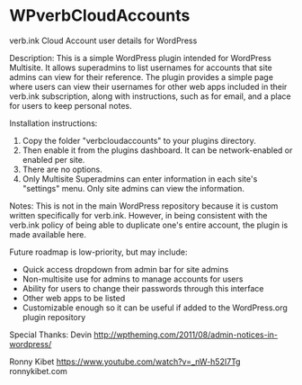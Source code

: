 # WPverbCloudAccounts
verb.ink Cloud Account user details for WordPress

Description:
This is a simple WordPress plugin intended for WordPress Multisite. It allows superadmins to list usernames for accounts that site admins can view for their reference. The plugin provides a simple page where users can view their usernames for other web apps included in their verb.ink subscription, along with instructions, such as for email, and a place for users to keep personal notes.

Installation instructions:
1. Copy the folder "verbcloudaccounts" to your plugins directory.
2. Then enable it from the plugins dashboard. It can be network-enabled or enabled per site.
3. There are no options.
4. Only Multisite Superadmins can enter information in each site's "settings" menu. Only site admins can view the information.

Notes:
This is not in the main WordPress repository because it is custom written specifically for verb.ink. However, in being consistent with the verb.ink policy of being able to duplicate one's entire account, the plugin is made available here.

Future roadmap is low-priority, but may include:
- Quick access dropdown from admin bar for site admins
- Non-multisite use for admins to manage accounts for users
- Ability for users to change their passwords through this interface
- Other web apps to be listed
- Customizable enough so it can be useful if added to the WordPress.org plugin repository

Special Thanks:
Devin
http://wptheming.com/2011/08/admin-notices-in-wordpress/

Ronny Kibet
https://www.youtube.com/watch?v=_nW-h52I7Tg
ronnykibet.com
